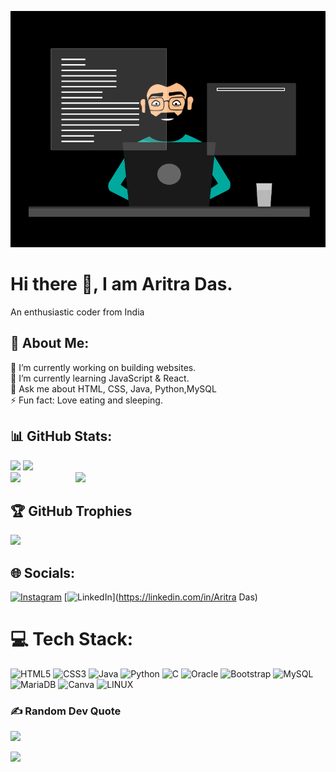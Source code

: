 ![logo](https://github.com/SUVO28/SUVO28/blob/main/banner.gif)
# Hi there 👋, I am Aritra Das.
An enthusiastic coder from India
## 💫 About Me:

🔭 I’m currently working on building websites.<br>🌱 I’m currently learning JavaScript & React.<br>💬 Ask me about HTML, CSS, Java, Python,MySQL<br>⚡ Fun fact: Love eating and sleeping.

## 📊 GitHub Stats:
![](https://github-readme-stats.vercel.app/api?username=SUVO28&theme=vision-friendly-dark&hide_border=true&include_all_commits=true&count_private=true)
![](https://github-readme-streak-stats.herokuapp.com/?user=SUVO28&theme=vision-friendly-dark&hide_border=true)<br/>
![](https://github-readme-stats.vercel.app/api/top-langs/?username=SUVO28&theme=vision-friendly-dark&hide_border=true&include_all_commits=true&count_private=true&layout=compact)<img src="https://cdn.dribbble.com/users/1277312/screenshots/14733298/media/39b1045e593737587dd60e42c8422d1f.gif" width="400px" align="right">

## 🏆 GitHub Trophies
![](https://github-profile-trophy.vercel.app/?username=SUVO28&theme=monokai&no-frame=false&no-bg=false&margin-w=4)

## 🌐 Socials:
[![Instagram](https://img.shields.io/badge/Instagram-%23E4405F.svg?logo=Instagram&logoColor=white)](https://instagram.com/aritradas7998) [![LinkedIn](https://img.shields.io/badge/LinkedIn-%230077B5.svg?logo=linkedin&logoColor=white)](https://linkedin.com/in/Aritra Das) 

# 💻 Tech Stack:
![HTML5](https://img.shields.io/badge/html5-%23E34F26.svg?style=for-the-badge&logo=html5&logoColor=white) ![CSS3](https://img.shields.io/badge/css3-%231572B6.svg?style=for-the-badge&logo=css3&logoColor=white) ![Java](https://img.shields.io/badge/java-%23ED8B00.svg?style=for-the-badge&logo=java&logoColor=white) ![Python](https://img.shields.io/badge/python-3670A0?style=for-the-badge&logo=python&logoColor=ffdd54) ![C](https://img.shields.io/badge/c-%2300599C.svg?style=for-the-badge&logo=c&logoColor=white) ![Oracle](https://img.shields.io/badge/Oracle-F80000?style=for-the-badge&logo=oracle&logoColor=white) ![Bootstrap](https://img.shields.io/badge/bootstrap-%23563D7C.svg?style=for-the-badge&logo=bootstrap&logoColor=white) ![MySQL](https://img.shields.io/badge/mysql-%2300f.svg?style=for-the-badge&logo=mysql&logoColor=white) ![MariaDB](https://img.shields.io/badge/MariaDB-003545?style=for-the-badge&logo=mariadb&logoColor=white) ![Canva](https://img.shields.io/badge/Canva-%2300C4CC.svg?style=for-the-badge&logo=Canva&logoColor=white) ![LINUX](https://img.shields.io/badge/Linux-FCC624?style=for-the-badge&logo=linux&logoColor=black)

### ✍️ Random Dev Quote
![](https://quotes-github-readme.vercel.app/api?type=horizontal&theme=radical)

[![](https://visitcount.itsvg.in/api?id=SUVO28&icon=5&color=6)](https://visitcount.itsvg.in)
